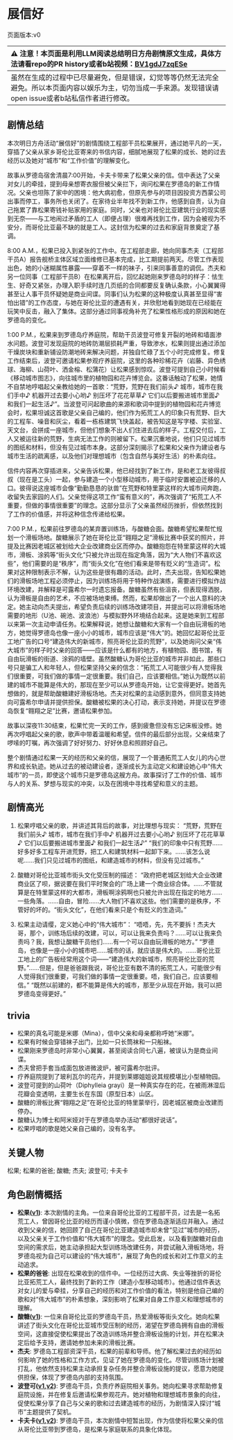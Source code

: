 # 展信好
页面版本:v0
 

| :warning: 注意！本页面是利用LLM阅读总结明日方舟剧情原文生成，具体方法请看repo的PR history或者b站视频：[BV1gdJ7zqESe](https://www.bilibili.com/video/BV1gdJ7zqESe/)         |
|:----------------------------|
| 虽然在生成的过程中已尽量避免，但是错误，幻觉等等仍然无法完全避免。所以本页面内容以娱乐为主，切勿当成一手来源。发现错误请open issue或者b站私信作者进行修改。|



## 剧情总结
本次明日方舟活动“展信好”的剧情围绕工程部干员松果展开，通过她平凡的一天，穿插了父亲从家乡哥伦比亚寄来的书信内容，细腻地展现了松果的成长、她的过去经历以及她对“城市”和“工作价值”的理解变化。

故事从罗德岛宿舍清晨7:00开始，卡夫卡带来了松果父亲的信。信中表达了父亲对女儿的牵挂，提到母亲想寄衣服但被父亲拦下，询问松果在罗德岛的新工作情况。父亲也坦陈了家中的困境：他大病初愈，但原先参与的项目因投资方西蒙公司出事而停工，事务所也关闭了。在家待业半年找不到新工作，他感到自责，认为自己拖累了靠松果寄钱补贴家用的家庭。同时，父亲也对哥伦比亚建筑行业的现实感到无奈——与工地闹过矛盾的工人（即便占理）很难再找到工作，因为会被视为不安分，而哥伦比亚最不缺的就是工人。这封信为松果的过去和家庭背景奠定了基调。

8:00 A.M.，松果已投入到紧张的工作中。在工程部走廊，她向同事杰夫（工程部干员A）报告舰桥主体区域立面维修已基本完成，比工期提前两天。尽管工作表现出色，她的小迷糊属性暴露——穿着不一样的袜子，引来同事善意的调侃。杰夫和另一位同事（工程部干员B）在松果离开后，回忆起她刚来罗德岛时的样子：怯生生、好奇又紧张，办理入职手续时连几页纸的合同都要反复确认条款，小心翼翼得甚至让人事干员怀疑她是商业间谍。同事们认为松果的这种极度认真甚至显得“害怕出错”的工作态度，与她在哥伦比亚的遭遇有关，并欣慰地看到她现在已经能在玩笑中反击，融入了集体。这部分通过同事视角补充了松果性格形成的原因和她在罗德岛的变化。

1:00 P.M.，松果来到罗德岛疗养庭院，帮助干员波登可修复开裂的地砖和墙面渗水问题。波登可发现庭院的地砖防潮层损耗严重，导致渗水，松果则提出通过添加干燥炭块和重新铺设防潮地砖来解决问题，并独自忙碌了五个小时完成修复。修复工作结束后，波登可邀请松果参观疗养庭院，这里的各种珍稀花卉（岩藤、异色绣球、海柳、山荷叶、洒金榕、松蒲花）让松果感到惊叹。波登可提到自己小时候看《移动城市图志》，向往城市里的植物园和花卉博览会。这番话触动了松果，她情不自禁地哼唱起父亲教给她的一首歌：“荒野，荒野在我们前头♪ 城市，城市在我们手中♪ 机器开过去要小心哟♪ 别压坏了花花草草♪ 它们以后要搬进城市里面♪ 和我们一起生活♪”。当波登可问起歌曲的来源和歌词中提到的植物园和花卉博览会时，松果坦诚这首歌是父亲自己编的，他们作为拓荒工人的印象只有荒野、巨大的工程车、噪音和灰尘，看着一栋栋建筑飞快盖起，被告知这是写字楼、实验室、天文台，会拼成一座城市，但他们想象不出人们住进去后的样子。工程交付后，工人又被运往新的荒野，生病无法工作的则被留下。松果沉重地说，他们只见过城市的图纸和材料，但没有见过城市本身。这部分深刻揭示了松果和父亲作为建设者与城市生活的疏离感，以及他们对理想城市（包含自然与美好生活）的朴素向往。

信件内容再次穿插进来，父亲告诉松果，他已经找到了新工作，是和老工友彼得叔叔（现在是工头）一起，参与建造一个小型移动城市，用于临时安置被迫迁移的人口。彼得说这座城市会像“勤勤恳恳的驮兽”在荒野和特里蒙这样的大城市间奔跑，收留失去家园的人们。父亲觉得这项工作“蛮有意义的”，再次强调了“拓荒工人不重要，但做的事情很重要”的理念。这部分显示了父亲虽然经历挫折，但依然找到了工作的价值感，并将这种信念传递给松果。

7:00 P.M.，松果前往罗德岛的某弃置训练场，与酸糖会面。酸糖希望松果帮忙规划一个滑板场地。酸糖展示了她在哥伦比亚“翱翔之足”滑板比赛中获奖的照片，并提及比赛因老城区被划给大企业改建商业区而停办。酸糖抱怨在特里蒙这样的大城市，滑板、涂鸦等“街头文化”只被允许出现在指定角落，因为“大人物们不喜欢这些”，他们需要的是“秩序”，而“街头文化”在他们看来是带有贬义的“生造词”。松果对这种限制表示不解，认为这些是很有趣的活动。此时，杰夫出现，告知松果她们的滑板场地工程必须停止，因为训练场将用于特种作战演练，需要进行模拟作战环境改建，并解释是可露希尔一时遗忘报备。酸糖虽然有些沮丧，但表现得洒脱，认为滑板是自由的艺术，不应被场地束缚。然而，松果却做出了一个出人意料的决定。她主动向杰夫提出，希望负责后续的训练场改建项目，并提出可以将滑板场地需要的地形（U池、碗池、波浪池）与模拟野外环境结合起来。这是她来到工程部以来第一次主动申请任务。松果解释说，她想让酸糖和大家有一个自由玩滑板的地方，她觉得罗德岛也像一座小小的城市，城市应该是“伟大”的。她回忆起哥伦比亚工地广告的口号“建造伟大的新城市，照亮哥伦比亚的荒野”，以及她询问父亲“伟大城市”的样子时父亲的回答——应该是什么都有的地方，有植物园、图书馆，有自由玩滑板的街道、涂鸦的墙壁。虽然酸糖认为哥伦比亚的城市并非如此，那些口号只是骗工人和年轻人，但松果坚持父亲的信念：“拓荒工人可能很少有人觉得我们很重要，可我们做的事情一定很重要。我们自己，应该要相信。”她认为既然以前建的城市不能算是伟大的，那现在至少可以从罗德岛开始，让它变得更好。她首先想做的，就是帮助酸糖建好滑板场地。杰夫对松果的主动感到意外，但同意支持她向可露希尔申请并提供担保。酸糖被松果的决心打动，表示支持她，并提议在罗德岛恢复“翱翔之足”比赛，邀请松果参加。

故事以深夜11:30结束，松果忙完一天的工作，感到疲惫但没有忘记床板没修。她再次哼唱起父亲的歌，歌声中带着温暖和希望。信件的最后部分出现，父亲结束了啰嗦的叮嘱，再次强调了好好努力、好好休息和照顾好自己。

整个剧情通过松果一天的经历和父亲的信，展现了一个普通拓荒工人女儿的内心世界和成长轨迹。她从过去的被动建设者，逐渐成长为主动定义和建设她心中“伟大城市”的一员，即使这个城市只是罗德岛这艘方舟。故事探讨了工作的价值、城市与人的关系、梦想与现实的冲突，以及在困境中寻找希望和意义的主题。
## 剧情高光
1.  松果哼唱父亲的歌，并讲述其背后的故事，对比理想与现实：
    “荒野，荒野在我们前头♪
    城市，城市在我们手中♪
    机器开过去要小心哟♪
    别压坏了花花草草♪
    它们以后要搬进城市里面♪
    和我们一起生活♪”
    “我们的印象中只有荒野......好多好多工程车开进荒野，把工人和建筑材料一起卸下来。......该怎么说呢......我们只见过城市的图纸，和建造城市的材料，但没有见过城市。”

2.  酸糖对哥伦比亚城市街头文化受压制的描述：
    “政府把老城区划给大企业改建商业区了呗，据说要在我们平时聚会的广场上建一个商业综合体。......不管就算是在特里蒙这样的大都市，滑板啊涂鸦啊也只被允许出现在指定的地方......一些角落。......自由，冒险......大人物们不喜欢这些。他们需要的是秩序，不管好的坏的。“街头文化”，在他们看来只是个有贬义的生造词。”

3.  松果主动请缨，定义她心中的“伟大城市”：
    “唔唔，先，先不要拆！杰夫大哥，那个，训练场后续的改建，可以，可以让我来负责吗？......可以让我来负责吗？我，我想让酸糖干员他们......有一个可以自由玩滑板的地方。”
    “罗德岛，也像是一座小小的城市吧......城市的话，就应该是伟大的。......哥伦比亚工地上的广告板经常用这个词——“建造伟大的新城市，照亮哥伦比亚的荒野。”......但是，但是爸爸跟我说，哥伦比亚有数不清的拓荒工人，可能很少有人觉得我们很重要，可我们做的事情一定很重要。唔，我们自己，应该要相信。”
    “既然以前建的，都不能算是伟大的城市，那至少从现在开始，我可以把罗德岛变得更好。”
## trivia
*   松果的真名可能是米娜（Mina），信中父亲和母亲都称呼她“米娜”。
*   松果有时候会穿错袜子出门，比如一只长筒袜和一只船袜。
*   松果刚来罗德岛时非常小心翼翼，甚至阅读合同七八遍，被误认为是商业间谍。
*   杰夫曾把手套当成面包放进微波炉，被可露希尔批评。
*   疗养庭院提到了玻利瓦尔的花卉，并提到莱娜姐姐说其规模堪比小型植物园。
*   波登可提到的山荷叶（Diphylleia grayi）是一种真实存在的花，在被雨淋湿后花瓣会变透明，主要生长在东国（原型日本）山区。
*   酸糖的滑板比赛“翱翔之足”在哥伦比亚的特里蒙举行，因老城区被商业改建而停办。
*   酸糖认为博士和阿米娅对于在罗德岛举办活动“都很好说话”。
*   松果哼唱的歌是她父亲自己编的，没有名字。
## 关键人物
松果; 松果的爸爸; 酸糖; 杰夫; 波登可; 卡夫卡
## 角色剧情概括
-   **松果([v1](../chars/char_440_pinecn.md))**: 本次剧情的主角。一位来自哥伦比亚的工程部干员，过去是一名拓荒工人，曾因哥伦比亚的经历而谨小慎微，但在罗德岛逐渐适应并融入。通过收到父亲的信，她回顾了自己在哥伦比亚建造城市却未曾“见过”城市的经历，以及父亲关于工作价值和“伟大城市”的理念。受此启发，以及看到酸糖对自由空间的需求后，她主动承担起大型训练场改建任务，并尝试融入滑板场地，将罗德岛视为自己可以建设的“伟大城市”，展现了角色的成长和对工作意义的主动追求。
-   **松果的爸爸**: 出现在松果收到的信件中。一位经历过大病、失业等挫折的哥伦比亚拓荒工人，最终找到了新的工作（建造小型移动城市）。他通过信件表达对女儿的爱与牵挂，分享自己的经历和对工作价值的看法，特别是他自己编的歌和对“伟大城市”的朴素想象，深刻影响了松果对自身工作意义和理想城市的理解。
-   **酸糖([v1](../chars/char_366_acdrop.md))**: 一位来自哥伦比亚的罗德岛干员，热爱滑板等街头文化。她向松果讲述了街头文化在哥伦比亚城市受压制的经历，渴望在罗德岛拥有自由的滑板空间，这直接促使松果提出了改造训练场并整合滑板设施的计划，并在松果决定后给予支持，邀请她参加未来的滑板比赛。
-   **杰夫**: 罗德岛工程部资深干员，松果的前辈和导师。他了解松果过去的经历如何影响了她的性格和工作方式，见证了她在罗德岛的变化。尽管训练场计划被打乱，他依然支持松果主动承担复杂任务并整合滑板设施的提议，愿意为她提供担保，体现了罗德岛内部的支持氛围。
-   **波登可([v1](../chars/char_258_podego.md),[v2](../char_v3/char_258_podego.md))**: 罗德岛干员，负责疗养庭院相关事务。她向松果寻求帮助修复庭院设施，并在修复后邀请松果参观花卉。她对植物和理想城市景象的向往，促使松果分享了自己与父亲的歌和过去建造城市的经历，为剧情深入探讨“城市”主题提供了契机。
-   **卡夫卡([v1](../chars/char_214_kafka.md),[v2](../char_v3/char_214_kafka.md))**: 罗德岛干员，本次剧情中短暂出现，作为信使将松果父亲的信从哥伦比亚带到罗德岛，是松果与家庭联系的具象化体现。